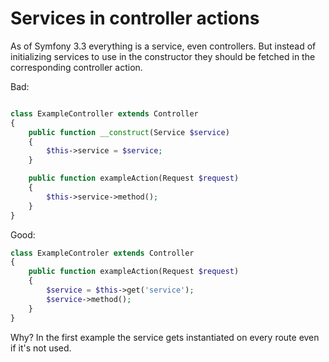 # Services in controller actions

As of Symfony 3.3 everything is a service, even controllers. But instead of initializing services to use in the constructor they should be fetched in the corresponding controller action.

Bad:

```php

class ExampleController extends Controller
{
    public function __construct(Service $service)
    {
        $this->service = $service;
    }

    public function exampleAction(Request $request)
    {
        $this->service->method();
    }
}
```

Good:

```php
class ExampleControler extends Controller
{
    public function exampleAction(Request $request)
    {
        $service = $this->get('service');
        $service->method();
    }
}
```

Why? In the first example the service gets instantiated on every route even if it's not used.